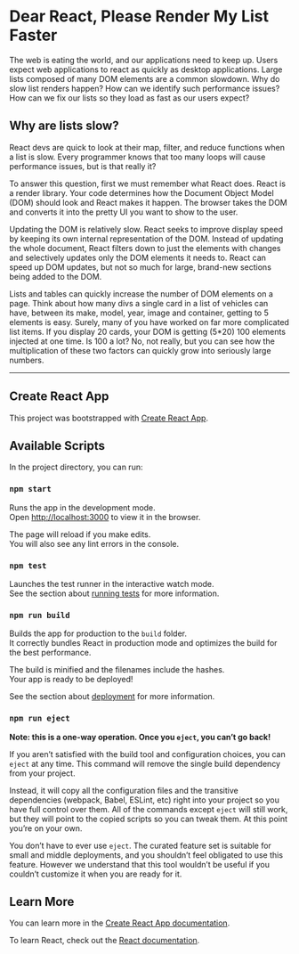 # Dear React, Please Render My List Faster

The web is eating the world, and our applications need to keep up. Users expect web applications to react as quickly as desktop applications. Large lists composed of many DOM elements are a common slowdown. Why do slow list renders happen? How can we identify such performance issues? How can we fix our lists so they load as fast as our users expect?

## Why are lists slow?

React devs are quick to look at their map, filter, and reduce functions when a list is slow. Every programmer knows that too many loops will cause performance issues, but is that really it?

To answer this question, first we must remember what React does. React is a render library. Your code determines how the Document Object Model (DOM) should look and React makes it happen. The browser takes the DOM and converts it into the pretty UI you want to show to the user.

Updating the DOM is relatively slow. React seeks to improve display speed by keeping its own internal representation of the DOM. Instead of updating the whole document, React filters down to just the elements with changes and selectively updates only the DOM elements it needs to. React can speed up DOM updates, but not so much for large, brand-new sections being added to the DOM.

Lists and tables can quickly increase the number of DOM elements on a page. Think about how many divs a single card in a list of vehicles can have, between its make, model, year, image and container, getting to 5 elements is easy. Surely, many of you have worked on far more complicated list items. If you display 20 cards, your DOM is getting (5\*20) 100 elements injected at one time. Is 100 a lot? No, not really, but you can see how the multiplication of these two factors can quickly grow into seriously large numbers.

---

## Create React App

This project was bootstrapped with [Create React App](https://github.com/facebook/create-react-app).

## Available Scripts

In the project directory, you can run:

### `npm start`

Runs the app in the development mode.\
Open [http://localhost:3000](http://localhost:3000) to view it in the browser.

The page will reload if you make edits.\
You will also see any lint errors in the console.

### `npm test`

Launches the test runner in the interactive watch mode.\
See the section about [running tests](https://facebook.github.io/create-react-app/docs/running-tests) for more information.

### `npm run build`

Builds the app for production to the `build` folder.\
It correctly bundles React in production mode and optimizes the build for the best performance.

The build is minified and the filenames include the hashes.\
Your app is ready to be deployed!

See the section about [deployment](https://facebook.github.io/create-react-app/docs/deployment) for more information.

### `npm run eject`

**Note: this is a one-way operation. Once you `eject`, you can’t go back!**

If you aren’t satisfied with the build tool and configuration choices, you can `eject` at any time. This command will remove the single build dependency from your project.

Instead, it will copy all the configuration files and the transitive dependencies (webpack, Babel, ESLint, etc) right into your project so you have full control over them. All of the commands except `eject` will still work, but they will point to the copied scripts so you can tweak them. At this point you’re on your own.

You don’t have to ever use `eject`. The curated feature set is suitable for small and middle deployments, and you shouldn’t feel obligated to use this feature. However we understand that this tool wouldn’t be useful if you couldn’t customize it when you are ready for it.

## Learn More

You can learn more in the [Create React App documentation](https://facebook.github.io/create-react-app/docs/getting-started).

To learn React, check out the [React documentation](https://reactjs.org/).
